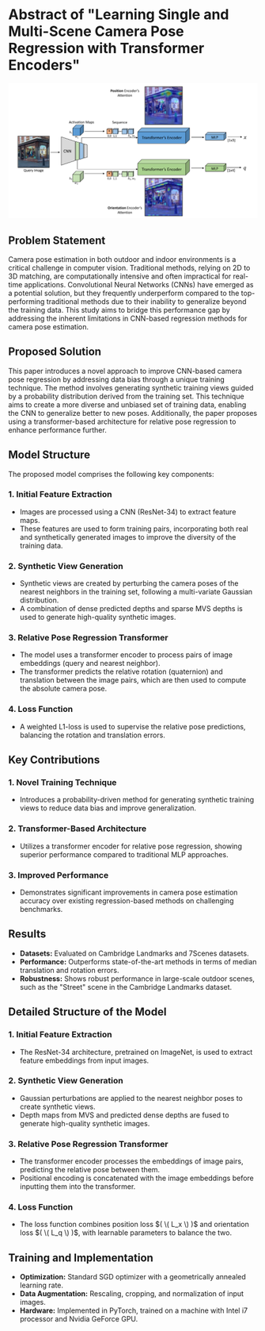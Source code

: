 # Abstract of "Learning Single and Multi-Scene Camera Pose Regression with Transformer Encoders"

![PTFormer Architecture](https://github.com/Husseinhhameed/Transformer-Based-Camera-localization-review/blob/main/images/Learning%20Single%20and%20Multi-Scene.png)

## Problem Statement

Camera pose estimation in both outdoor and indoor environments is a critical challenge in computer vision. Traditional methods, relying on 2D to 3D matching, are computationally intensive and often impractical for real-time applications. Convolutional Neural Networks (CNNs) have emerged as a potential solution, but they frequently underperform compared to the top-performing traditional methods due to their inability to generalize beyond the training data. This study aims to bridge this performance gap by addressing the inherent limitations in CNN-based regression methods for camera pose estimation.

## Proposed Solution

This paper introduces a novel approach to improve CNN-based camera pose regression by addressing data bias through a unique training technique. The method involves generating synthetic training views guided by a probability distribution derived from the training set. This technique aims to create a more diverse and unbiased set of training data, enabling the CNN to generalize better to new poses. Additionally, the paper proposes using a transformer-based architecture for relative pose regression to enhance performance further.

## Model Structure

The proposed model comprises the following key components:

### 1. Initial Feature Extraction

- Images are processed using a CNN (ResNet-34) to extract feature maps.
- These features are used to form training pairs, incorporating both real and synthetically generated images to improve the diversity of the training data.

### 2. Synthetic View Generation

- Synthetic views are created by perturbing the camera poses of the nearest neighbors in the training set, following a multi-variate Gaussian distribution.
- A combination of dense predicted depths and sparse MVS depths is used to generate high-quality synthetic images.

### 3. Relative Pose Regression Transformer

- The model uses a transformer encoder to process pairs of image embeddings (query and nearest neighbor).
- The transformer predicts the relative rotation (quaternion) and translation between the image pairs, which are then used to compute the absolute camera pose.

### 4. Loss Function

- A weighted L1-loss is used to supervise the relative pose predictions, balancing the rotation and translation errors.

## Key Contributions

### 1. Novel Training Technique

- Introduces a probability-driven method for generating synthetic training views to reduce data bias and improve generalization.

### 2. Transformer-Based Architecture

- Utilizes a transformer encoder for relative pose regression, showing superior performance compared to traditional MLP approaches.

### 3. Improved Performance

- Demonstrates significant improvements in camera pose estimation accuracy over existing regression-based methods on challenging benchmarks.

## Results

- **Datasets:** Evaluated on Cambridge Landmarks and 7Scenes datasets.
- **Performance:** Outperforms state-of-the-art methods in terms of median translation and rotation errors.
- **Robustness:** Shows robust performance in large-scale outdoor scenes, such as the "Street" scene in the Cambridge Landmarks dataset.

## Detailed Structure of the Model

### 1. Initial Feature Extraction

- The ResNet-34 architecture, pretrained on ImageNet, is used to extract feature embeddings from input images.

### 2. Synthetic View Generation

- Gaussian perturbations are applied to the nearest neighbor poses to create synthetic views.
- Depth maps from MVS and predicted dense depths are fused to generate high-quality synthetic images.

### 3. Relative Pose Regression Transformer

- The transformer encoder processes the embeddings of image pairs, predicting the relative pose between them.
- Positional encoding is concatenated with the image embeddings before inputting them into the transformer.

### 4. Loss Function

- The loss function combines position loss $( \( L_x \) )$ and orientation loss $( \( L_q \) )$, with learnable parameters to balance the two.

## Training and Implementation

- **Optimization:** Standard SGD optimizer with a geometrically annealed learning rate.
- **Data Augmentation:** Rescaling, cropping, and normalization of input images.
- **Hardware:** Implemented in PyTorch, trained on a machine with Intel i7 processor and Nvidia GeForce GPU.

